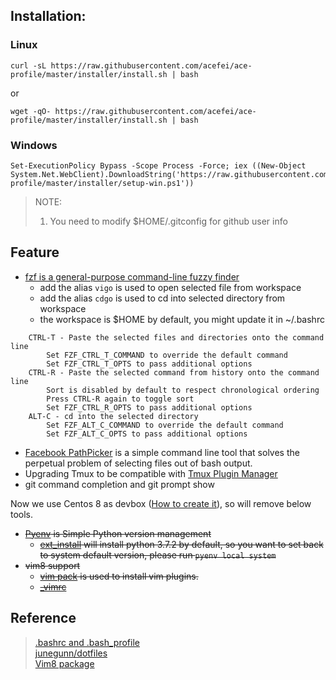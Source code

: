 ## Installation:
### Linux 
```
curl -sL https://raw.githubusercontent.com/acefei/ace-profile/master/installer/install.sh | bash
```
or
```
wget -qO- https://raw.githubusercontent.com/acefei/ace-profile/master/installer/install.sh | bash
```
### Windows
```
Set-ExecutionPolicy Bypass -Scope Process -Force; iex ((New-Object System.Net.WebClient).DownloadString('https://raw.githubusercontent.com/acefei/ace-profile/master/installer/setup-win.ps1'))
```
> NOTE:
> 1. You need to modify $HOME/.gitconfig for github user info 


## Feature
- [fzf is a general-purpose command-line fuzzy finder](https://github.com/junegunn/fzf)  
  - add the alias `vigo` is used to open selected file from workspace
  - add the alias `cdgo` is used to cd into selected directory from workspace
  - the workspace is $HOME by default, you might update it in ~/.bashrc
```
    CTRL-T - Paste the selected files and directories onto the command line
        Set FZF_CTRL_T_COMMAND to override the default command
        Set FZF_CTRL_T_OPTS to pass additional options
    CTRL-R - Paste the selected command from history onto the command line
        Sort is disabled by default to respect chronological ordering
        Press CTRL-R again to toggle sort
        Set FZF_CTRL_R_OPTS to pass additional options
    ALT-C - cd into the selected directory
        Set FZF_ALT_C_COMMAND to override the default command
        Set FZF_ALT_C_OPTS to pass additional options
```
    
- [Facebook PathPicker](https://github.com/facebook/PathPicker) is a simple command line tool that solves the perpetual problem of selecting files out of bash output.
- Upgrading Tmux to be compatible with [Tmux Plugin Manager](https://github.com/tmux-plugins/tpm)
- git command completion and git prompt show

Now we use Centos 8 as devbox ([How to create it](https://github.com/acefei/ace-osinstaller)), so will remove below tools. 
<s>
- [Pyenv](https://github.com/pyenv/pyenv) is Simple Python version management
  - [ext_install](https://github.com/acefei/ace-profile/blob/master/installer/ext_install) will install python 3.7.2 by default, so you want to set back to system default version, please run `pyenv local system`
- vim8 support 
   - [vim pack](https://github.com/acefei/ace-profile/blob/master/utility/vim_pack) is used to install vim plugins.
   - [_vimrc](https://github.com/acefei/ace-profile/blob/master/vimrcs/_vimrc)
</s>
    
## Reference
> [.bashrc and .bash_profile](http://tldp.org/LDP/abs/html/sample-bashrc.html)<br>
> [junegunn/dotfiles](https://github.com/junegunn/dotfiles)<br>
> [Vim8 package](https://vi.stackexchange.com/a/11733)<br>
